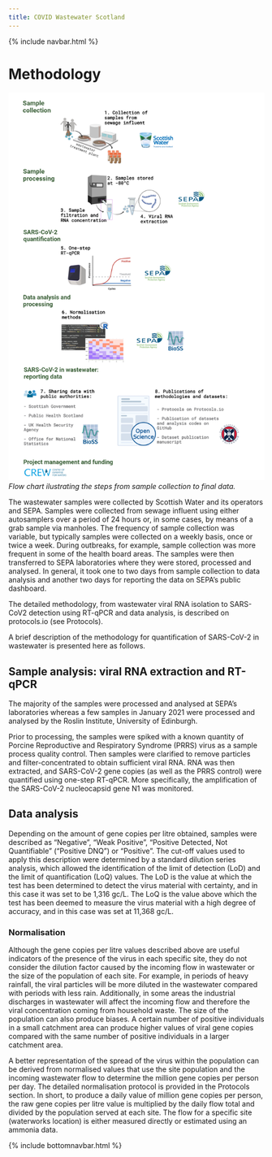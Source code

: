 ```yaml
---
title: COVID Wastewater Scotland
---
```

{% include navbar.html %} 
# Methodology

![detection_workflow](detection_workflow.jpg)
*Flow chart ilustrating the steps from sample collection to final data.*

The wastewater samples were collected by Scottish Water and its operators and SEPA. Samples were collected from sewage 
influent using either autosamplers over a period of 24 hours or, in some cases, by means of a grab sample via manholes. 
The frequency of sample collection was variable, but typically samples were collected on a weekly 
basis, once or twice a week. During outbreaks, for example, sample collection was more frequent in some of the health 
board areas. The samples were then transferred to SEPA laboratories where they were stored, processed and analysed. 
In general, it took one to two days from sample collection to data 
analysis and another two days for reporting the data on SEPA’s public dashboard. 

The detailed methodology, from wastewater viral RNA isolation to SARS-CoV2 detection using RT-qPCR and data analysis, is 
described on protocols.io (see Protocols).

A brief description of the methodology for quantification of SARS-CoV-2 in wastewater is presented here as follows.  

## Sample analysis: viral RNA extraction and RT-qPCR 

The majority of the samples were processed and analysed at SEPA’s laboratories whereas a few samples in January 2021 were 
processed and analysed by the Roslin Institute, University of Edinburgh.  

Prior to processing, the samples were spiked with a known quantity of Porcine Reproductive and Respiratory Syndrome 
(PRRS) virus as a sample process quality control. Then 
samples were clarified to remove particles and filter-concentrated to obtain sufficient viral RNA. 
RNA was then extracted, and SARS-CoV-2 gene copies (as well as the PRRS control) were quantified using one-step RT-qPCR. More 
specifically, the amplification of the SARS-CoV-2 nucleocapsid gene N1 was monitored. 

## Data analysis  

Depending on the amount of gene copies per litre obtained, samples were described as “Negative”, “Weak Positive”, 
“Positive Detected, Not Quantifiable” (“Positive DNQ”) or “Positive”. The cut-off values used to apply this description 
were determined by a standard dilution series analysis, which allowed the identification of the limit of detection (LoD) 
and the limit of quantification (LoQ) values. The LoD is the value at which the test has been determined to detect the 
virus material with certainty, and in this case it was set to be 1,316 gc/L. The LoQ is the value above which the test 
has been deemed to measure the virus material with a high degree of accuracy, and in this case was set at 11,368 gc/L. 

### Normalisation 

Although the gene copies per litre values described above are useful indicators of the presence of the virus in each 
specific site, they do not consider the dilution factor caused by the incoming flow in wastewater or the size of the 
population of each site. For example, in periods of heavy rainfall, the viral particles will be more diluted in the 
wastewater compared with periods with less rain. Additionally, in some areas the industrial discharges in wastewater will 
affect the incoming flow and therefore the viral concentration coming from household waste. The size of the population 
can also produce biases. A certain number of positive individuals in a small catchment area can produce higher values of 
viral gene copies compared with the same number of positive individuals in a larger catchment area. 

A better representation of the spread of the virus within the population can be derived from normalised values that use the site 
population and the incoming wastewater flow to determine the million gene copies per person per day. The detailed 
normalisation protocol is provided in the Protocols section. In short, to produce a daily value of million gene copies per 
person, the raw gene copies per litre value is multiplied by the daily flow total and divided by the population served at 
each site. The flow for a specific site (waterworks location) is either measured directly or estimated using an ammonia data.

 

{% include bottomnavbar.html %}
